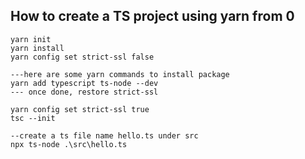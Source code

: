 ## How to create a TS project using yarn from 0

```
yarn init
yarn install
yarn config set strict-ssl false

---here are some yarn commands to install package
yarn add typescript ts-node --dev
--- once done, restore strict-ssl

yarn config set strict-ssl true
tsc --init

--create a ts file name hello.ts under src
npx ts-node .\src\hello.ts
```
